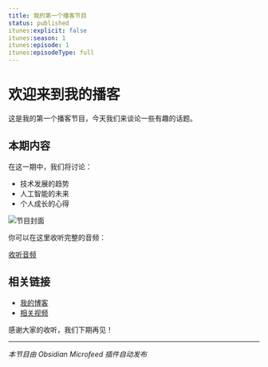 ```yaml
---
title: 我的第一个播客节目
status: published
itunes:explicit: false
itunes:season: 1
itunes:episode: 1
itunes:episodeType: full
---
```


# 欢迎来到我的播客

这是我的第一个播客节目，今天我们来谈论一些有趣的话题。

## 本期内容

在这一期中，我们将讨论：
- 技术发展的趋势
- 人工智能的未来
- 个人成长的心得

![节目封面](./cover.jpg)

你可以在这里收听完整的音频：

[收听音频](./episode-001.mp3)

## 相关链接

- [我的博客](https://example.com)
- [相关视频](https://youtube.com/watch?v=example)

感谢大家的收听，我们下期再见！

---

*本节目由 Obsidian Microfeed 插件自动发布*